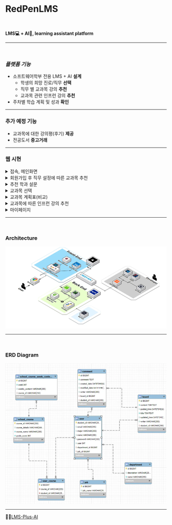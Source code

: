 # RedPenLMS
<br>

**LMS💻 + AI🤖, learning assistant platform**<br>

---
<br>

### **_플랫폼 기능_**


- 소프트웨어학부 전용 LMS  + AI **설계**
  - 학생의 희망 진로/직무 **선택**
  - 직무 별 교과목 강의 **추천**
  - 교과목 관련 인프런 강의 **추천**
- 주차별 학습 계획 및 성과 **확인**
--- 
### **추가 예정 기능**
- 교과목에 대한 강의평(후기) **제공**
- 전공도서 **중고거래**

---
### 웹 시현
<details>
  <summary>접속, 메인화면</summary>

![접속화면](image/접속화면.png)
![메인화면](image/메인화면.png)


</details>

<details>
  <summary>회원가입 후 직무 설정에 따른 교과목 추천</summary>

![회원가입](image/회원가입.png)
![교과목 추천](image/초기-직무-설정-교과목-추천.gif)

</details>

<details>
  <summary>추천 학과 설문</summary>

![추천학과 설문](image/추천-학과-설문.gif)

</details>

<details>
  <summary>교과목 선택</summary>

![교과목 선택](image/과목선택.gif)

</details>

<details>
  <summary>교과목 계획표(비교)</summary>

![교과목 계획표](image/교과목-계획표-사이트.png)

![교과목 계획표](image/교과목-계획표-학교용.png)

</details>

<details>
  <summary>교과목에 따른 인프런 강의 추천</summary>

![인프런강의 추천](image/교과목에-따른-인프런-강의-추천.gif)

</details>

<details>
  <summary>마이페이지</summary>

![인프런강의 추천](image/마이페이지.gif)

</details>

---
<br>

### Architecture
![img.png](image/Architecture.png)

---
<br>

### ERD Diagram
![img_1.png](image/ERD.png)


---
⛓️‍💥[LMS-Plus-AI](http://lmsplusai.kro.kr/)